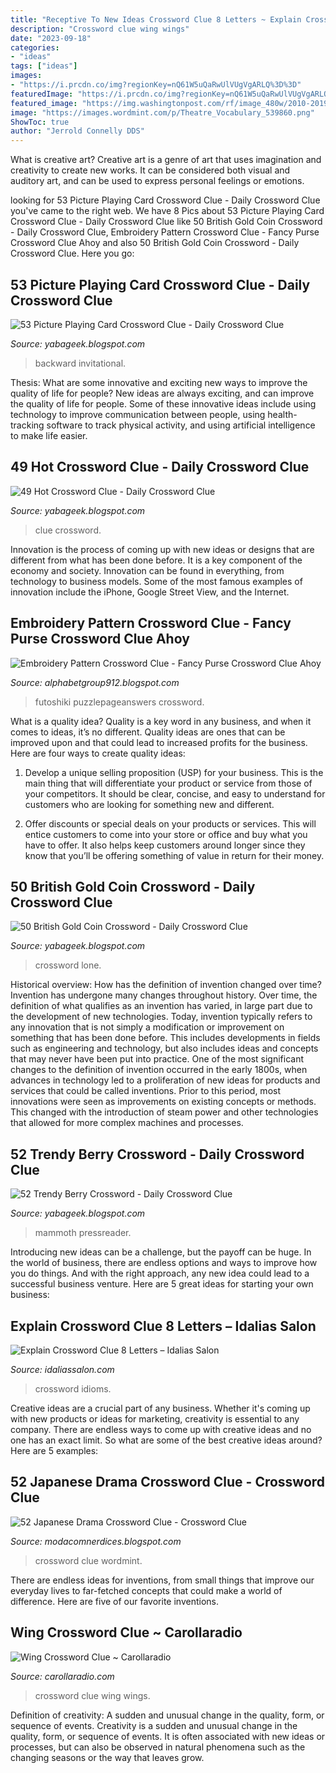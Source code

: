 ```yaml
---
title: "Receptive To New Ideas Crossword Clue 8 Letters ~ Explain Crossword Clue 8 Letters – Idalias Salon"
description: "Crossword clue wing wings"
date: "2023-09-18"
categories:
- "ideas"
tags: ["ideas"]
images:
- "https://i.prcdn.co/img?regionKey=nQ61W5uQaRwUlVUgVgARLQ%3D%3D"
featuredImage: "https://i.prcdn.co/img?regionKey=nQ61W5uQaRwUlVUgVgARLQ%3D%3D"
featured_image: "https://img.washingtonpost.com/rf/image_480w/2010-2019/WashingtonPost/2012/01/03/Production/SundayTab/SunStyle/Images/invite0108_prize.jpg?uuid=rIyXpjZWEeGe4_01WI52KQ"
image: "https://images.wordmint.com/p/Theatre_Vocabulary_539860.png"
ShowToc: true
author: "Jerrold Connelly DDS"
---
```



What is creative art?
Creative art is a genre of art that uses imagination and creativity to create new works. It can be considered both visual and auditory art, and can be used to express personal feelings or emotions.

	

		
looking for 53 Picture Playing Card Crossword Clue - Daily Crossword Clue you've came to the right web. We have 8 Pics about 53 Picture Playing Card Crossword Clue - Daily Crossword Clue like 50 British Gold Coin Crossword - Daily Crossword Clue, Embroidery Pattern Crossword Clue - Fancy Purse Crossword Clue Ahoy and also 50 British Gold Coin Crossword - Daily Crossword Clue. Here you go:
		
    
## 53 Picture Playing Card Crossword Clue - Daily Crossword Clue

<img loading=lazy src="https://img.washingtonpost.com/rf/image_480w/2010-2019/WashingtonPost/2012/01/03/Production/SundayTab/SunStyle/Images/invite0108_prize.jpg?uuid=rIyXpjZWEeGe4_01WI52KQ" onerror="this.onerror=null;this.src='https://tse2.mm.bing.net/th?id=OIP.Tecchm_5XlXxmsB5_8hoGwHaKl&amp;pid=15.1';" alt="53 Picture Playing Card Crossword Clue - Daily Crossword Clue">

_Source: yabageek.blogspot.com_

>backward invitational. 

	

Thesis: What are some innovative and exciting new ways to improve the quality of life for people?
New ideas are always exciting, and can improve the quality of life for people. Some of these innovative ideas include using technology to improve communication between people, using health-tracking software to track physical activity, and using artificial intelligence to make life easier.

    
## 49 Hot Crossword Clue - Daily Crossword Clue

<img loading=lazy src="https://i.ytimg.com/vi/aKSSGBUjsnw/maxresdefault.jpg" onerror="this.onerror=null;this.src='https://tse2.mm.bing.net/th?id=OIP.ljr-5pqGT8jCw_qxv81wYAHaEK&amp;pid=15.1';" alt="49 Hot Crossword Clue - Daily Crossword Clue">

_Source: yabageek.blogspot.com_

>clue crossword. 

	

Innovation is the process of coming up with new ideas or designs that are different from what has been done before. It is a key component of the economy and society. Innovation can be found in everything, from technology to business models. Some of the most famous examples of innovation include the iPhone, Google Street View, and the Internet.

    
## Embroidery Pattern Crossword Clue - Fancy Purse Crossword Clue Ahoy

<img loading=lazy src="https://puzzlepageanswers.org/wp-content/uploads/2020/10/Futoshiki-2-10.png" onerror="this.onerror=null;this.src='https://tse3.mm.bing.net/th?id=OIP.8L3k598UUD-jXBMVrOvNUgHaHY&amp;pid=15.1';" alt="Embroidery Pattern Crossword Clue - Fancy Purse Crossword Clue Ahoy">

_Source: alphabetgroup912.blogspot.com_

>futoshiki puzzlepageanswers crossword. 

	

What is a quality idea?
Quality is a key word in any business, and when it comes to ideas, it’s no different. Quality ideas are ones that can be improved upon and that could lead to increased profits for the business. Here are four ways to create quality ideas:
1. Develop a unique selling proposition (USP) for your business. This is the main thing that will differentiate your product or service from those of your competitors. It should be clear, concise, and easy to understand for customers who are looking for something new and different.

2. Offer discounts or special deals on your products or services. This will entice customers to come into your store or office and buy what you have to offer. It also helps keep customers around longer since they know that you’ll be offering something of value in return for their money.


    
## 50 British Gold Coin Crossword - Daily Crossword Clue

<img loading=lazy src="https://ksr-ugc.imgix.net/assets/032/673/304/69dd5e6f292f2579b739d528a6cafdf7_original.png?ixlib=rb-4.0.2&amp;w=680&amp;fit=max&amp;v=1615327732&amp;auto=format&amp;frame=1&amp;lossless=true&amp;s=6cf882e6a280456d82c73a9ede4c07fa" onerror="this.onerror=null;this.src='https://tse4.mm.bing.net/th?id=OIP.pklefk1xjkkZTRyMb3KXJgHaIB&amp;pid=15.1';" alt="50 British Gold Coin Crossword - Daily Crossword Clue">

_Source: yabageek.blogspot.com_

>crossword lone. 

	

Historical overview: How has the definition of invention changed over time?
Invention has undergone many changes throughout history. Over time, the definition of what qualifies as an invention has varied, in large part due to the development of new technologies. Today, invention typically refers to any innovation that is not simply a modification or improvement on something that has been done before. This includes developments in fields such as engineering and technology, but also includes ideas and concepts that may never have been put into practice.
One of the most significant changes to the definition of invention occurred in the early 1800s, when advances in technology led to a proliferation of new ideas for products and services that could be called inventions. Prior to this period, most innovations were seen as improvements on existing concepts or methods. This changed with the introduction of steam power and other technologies that allowed for more complex machines and processes.

    
## 52 Trendy Berry Crossword - Daily Crossword Clue

<img loading=lazy src="https://i.prcdn.co/img?regionKey=nQ61W5uQaRwUlVUgVgARLQ%3D%3D" onerror="this.onerror=null;this.src='https://tse1.mm.bing.net/th?id=OIP.RrBhQ4iHXCeBvXgfcABFLAAAAA&amp;pid=15.1';" alt="52 Trendy Berry Crossword - Daily Crossword Clue">

_Source: yabageek.blogspot.com_

>mammoth pressreader. 

	

Introducing new ideas can be a challenge, but the payoff can be huge. In the world of business, there are endless options and ways to improve how you do things. And with the right approach, any new idea could lead to a successful business venture. Here are 5 great ideas for starting your own business: 

    
## Explain Crossword Clue 8 Letters – Idalias Salon

<img loading=lazy src="https://i.pinimg.com/originals/dc/22/a0/dc22a02081fa85dedfb452a5a66fc8be.jpg" onerror="this.onerror=null;this.src='https://tse2.mm.bing.net/th?id=OIP.8SApznpIyo0p4FqsprZyvQHaFd&amp;pid=15.1';" alt="Explain Crossword Clue 8 Letters – Idalias Salon">

_Source: idaliassalon.com_

>crossword idioms. 

	

Creative ideas are a crucial part of any business. Whether it's coming up with new products or ideas for marketing, creativity is essential to any company. There are endless ways to come up with creative ideas and no one has an exact limit. So what are some of the best creative ideas around? Here are 5 examples: 

    
## 52 Japanese Drama Crossword Clue - Crossword Clue

<img loading=lazy src="https://images.wordmint.com/p/Theatre_Vocabulary_539860.png" onerror="this.onerror=null;this.src='https://tse1.mm.bing.net/th?id=OIP.mrBjgzEtyrZrmWVNbxjgQgHaJ1&amp;pid=15.1';" alt="52 Japanese Drama Crossword Clue - Crossword Clue">

_Source: modacomnerdices.blogspot.com_

>crossword clue wordmint. 

	

There are endless ideas for inventions, from small things that improve our everyday lives to far-fetched concepts that could make a world of difference. Here are five of our favorite inventions.

    
## Wing Crossword Clue ~ Carollaradio

<img loading=lazy src="https://carollaradio.com/g/003-striking-wings-crossword-clue-high-definition.jpg" onerror="this.onerror=null;this.src='https://tse1.mm.bing.net/th?id=OIP.6owzbyloTyFzmh_i09l_VwHaF8&amp;pid=15.1';" alt="Wing Crossword Clue ~ Carollaradio">

_Source: carollaradio.com_

>crossword clue wing wings. 

	

Definition of creativity: A sudden and unusual change in the quality, form, or sequence of events.
Creativity is a sudden and unusual change in the quality, form, or sequence of events. It is often associated with new ideas or processes, but can also be observed in natural phenomena such as the changing seasons or the way that leaves grow.

